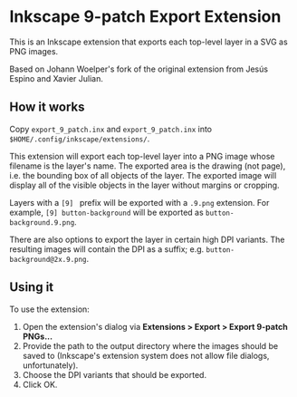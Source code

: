 # Inkscape 9-patch Export Extension

This is an Inkscape extension that exports each top-level layer in a SVG as PNG images.

Based on Johann Woelper's fork of the original extension from Jesús Espino and Xavier Julian.

## How it works
Copy `export_9_patch.inx` and `export_9_patch.inx` into `$HOME/.config/inkscape/extensions/`.

This extension will export each top-level layer into a PNG image whose filename is the layer's name. The exported area is the drawing (not page), i.e. the bounding box of all objects of the layer. The exported image will display all of the visible objects in the layer without margins or cropping.

Layers with a `[9] ` prefix will be exported with a `.9.png` extension. For example, `[9] button-background` will be exported as `button-background.9.png`.

There are also options to export the layer in certain high DPI variants. The resulting images will contain the DPI as a suffix; e.g. `button-background@2x.9.png`.

## Using it
To use the extension:

1. Open the extension's dialog via **Extensions > Export > Export 9-patch PNGs...**
2. Provide the path to the output directory where the images should be saved to (Inkscape's extension system does not allow file dialogs, unfortunately).
3. Choose the DPI variants that should be exported.
4. Click OK.
